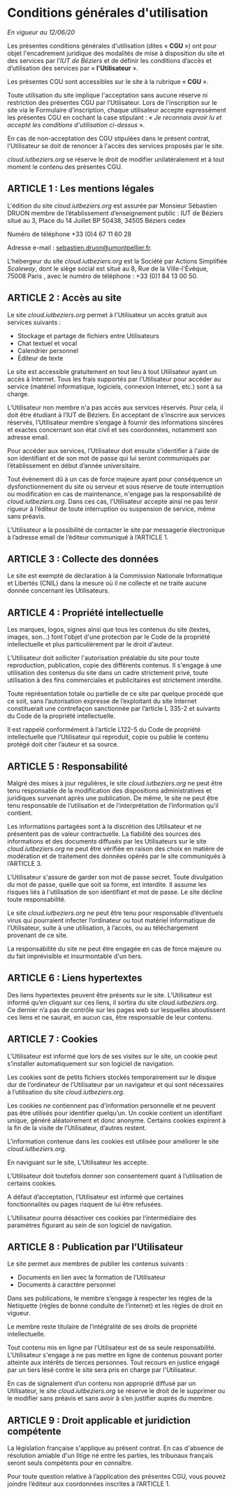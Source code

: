 # Conditions générales d'utilisation

*En vigueur au 12/06/20*



Les présentes conditions générales d'utilisation (dites « **CGU** ») ont pour objet l'encadrement juridique des modalités de mise à disposition du site et des services par l’*IUT de Béziers* et de définir les conditions d’accès et d’utilisation des services par « **l'Utilisateur** ».

Les présentes CGU sont accessibles sur le site à la rubrique « **CGU** ».

Toute utilisation du site implique l'acceptation sans aucune réserve ni restriction des présentes CGU par l’Utilisateur. Lors de l'inscription sur le site via le Formulaire d’inscription, chaque utilisateur accepte expressément les présentes CGU en cochant la case stipulant : « *Je reconnais avoir lu et accepté les conditions d'utilisation ci-dessus* ».

En cas de non-acceptation des CGU stipulées dans le présent contrat, l'Utilisateur se doit de renoncer à l'accès des services proposés par le site.

*cloud.iutbeziers.org* se réserve le droit de modifier unilatéralement et à tout moment le contenu des présentes CGU.

## ARTICLE 1 : Les mentions légales

L'édition du site *cloud.iutbeziers.org* est assurée par Monsieur Sébastien DRUON membre de l’établissement d’enseignement public : IUT de Béziers situé au 3, Place du 14 Juillet BP 50438, 34505 Béziers cedex

Numéro de téléphone +33 (0)4 67 11 60 28

Adresse e-mail : sebastien.druon@umontpellier.fr.

L'hébergeur du site *cloud.iutbeziers.org* est la Société par Actions Simplifiée *Scaleway*, dont le siège social est situé au 8, Rue de la Ville-l'Évêque, 75008 Paris , avec le numéro de téléphone : +33 (0)1 84 13 00 50.

## ARTICLE 2 : Accès au site

Le site *cloud.iutbeziers.org* permet à l'Utilisateur un accès gratuit aux services suivants :
- Stockage et partage de fichiers entre Utilisateurs
- Chat textuel et vocal
- Calendrier personnel
- Éditeur de texte

Le site est accessible gratuitement en tout lieu à tout Utilisateur ayant un accès à Internet. Tous les frais supportés par l'Utilisateur pour accéder au service (matériel informatique, logiciels, connexion Internet, etc.) sont à sa charge.

L’Utilisateur non membre n'a pas accès aux services réservés. Pour cela, il doit être étudiant à l’IUT de Béziers. En acceptant de s’inscrire aux services réservés, l’Utilisateur membre s’engage à fournir des informations sincères et exactes concernant son état civil et ses coordonnées, notamment son adresse email.

Pour accéder aux services, l’Utilisateur doit ensuite s'identifier à l'aide de son identifiant et de son mot de passe qui lui seront communiqués par l’établissement en début d’année universitaire.

Tout évènement dû à un cas de force majeure ayant pour conséquence un dysfonctionnement du site ou serveur et sous réserve de toute interruption ou modification en cas de maintenance, n'engage pas la responsabilité de *cloud.iutbeziers.org*. Dans ces cas, l’Utilisateur accepte ainsi ne pas tenir rigueur à l’éditeur de toute interruption ou suspension de service, même sans préavis.

L'Utilisateur a la possibilité de contacter le site par messagerie électronique à l’adresse email de l’éditeur communiqué à l’ARTICLE 1.

## ARTICLE 3 : Collecte des données

Le site est exempté de déclaration à la Commission Nationale Informatique et Libertés (CNIL) dans la mesure où il ne collecte et ne traite aucune donnée concernant les Utilisateurs.

## ARTICLE 4 : Propriété intellectuelle

Les marques, logos, signes ainsi que tous les contenus du site (textes, images, son…) font l'objet d'une protection par le Code de la propriété intellectuelle et plus particulièrement par le droit d'auteur.

L'Utilisateur doit solliciter l'autorisation préalable du site pour toute reproduction, publication, copie des différents contenus. Il s'engage à une utilisation des contenus du site dans un cadre strictement privé, toute utilisation à des fins commerciales et publicitaires est strictement interdite.

Toute représentation totale ou partielle de ce site par quelque procédé que ce soit, sans l’autorisation expresse de l’exploitant du site Internet constituerait une contrefaçon sanctionnée par l’article L 335-2 et suivants du Code de la propriété intellectuelle.

Il est rappelé conformément à l’article L122-5 du Code de propriété intellectuelle que l’Utilisateur qui reproduit, copie ou publie le contenu protégé doit citer l’auteur et sa source.

## ARTICLE 5 : Responsabilité

Malgré des mises à jour régulières, le site *cloud.iutbeziers.org* ne peut être tenu responsable de la modification des dispositions administratives et juridiques survenant après une publication. De même, le site ne peut être tenu responsable de l’utilisation et de l’interprétation de l’information qu’il contient.

Les informations partagées sont à la discrétion des Utilisateur et ne présentent pas de valeur contractuelle. La fiabilité des sources des informations et des documents diffusés par les Utilisateurs sur le site *cloud.iutbeziers.org* ne peut être vérifiée en raison des choix en matière de modération et de traitement des données opérés par le site communiqués à l’ARTICLE 3.

L'Utilisateur s'assure de garder son mot de passe secret. Toute divulgation du mot de passe, quelle que soit sa forme, est interdite. Il assume les risques liés à l'utilisation de son identifiant et mot de passe. Le site décline toute responsabilité.

Le site *cloud.iutbeziers.org* ne peut être tenu pour responsable d’éventuels virus qui pourraient infecter l’ordinateur ou tout matériel informatique de l’Utilisateur, suite à une utilisation, à l’accès, ou au téléchargement provenant de ce site.

La responsabilité du site ne peut être engagée en cas de force majeure ou du fait imprévisible et insurmontable d'un tiers.

## ARTICLE 6 : Liens hypertextes

Des liens hypertextes peuvent être présents sur le site. L’Utilisateur est informé qu’en cliquant sur ces liens, il sortira du site *cloud.iutbeziers.org*. Ce dernier n’a pas de contrôle sur les pages web sur lesquelles aboutissent ces liens et ne saurait, en aucun cas, être responsable de leur contenu.

## ARTICLE 7 : Cookies

L’Utilisateur est informé que lors de ses visites sur le site, un cookie peut s’installer automatiquement sur son logiciel de navigation.

Les cookies sont de petits fichiers stockés temporairement sur le disque dur de l’ordinateur de l’Utilisateur par un navigateur et qui sont nécessaires à l’utilisation du site *cloud.iutbeziers.org*. 

Les cookies ne contiennent pas d’information personnelle et ne peuvent pas être utilisés pour identifier quelqu’un. Un cookie contient un identifiant unique, généré aléatoirement et donc anonyme. Certains cookies expirent à la fin de la visite de l’Utilisateur, d’autres restent.

L’information contenue dans les cookies est utilisée pour améliorer le site *cloud.iutbeziers.org*.

En naviguant sur le site, L’Utilisateur les accepte.

L’Utilisateur doit toutefois donner son consentement quant à l’utilisation de certains cookies.

A défaut d’acceptation, l’Utilisateur est informé que certaines fonctionnalités ou pages risquent de lui être refusées.

L’Utilisateur pourra désactiver ces cookies par l’intermédiaire des paramètres figurant au sein de son logiciel de navigation.

## ARTICLE 8 : Publication par l’Utilisateur

Le site permet aux membres de publier les contenus suivants :
- Documents en lien avec la formation de l’Utilisateur
- Documents à caractère personnel

Dans ses publications, le membre s’engage à respecter les règles de la Netiquette (règles de bonne conduite de l’internet) et les règles de droit en vigueur.

Le membre reste titulaire de l’intégralité de ses droits de propriété intellectuelle.

Tout contenu mis en ligne par l'Utilisateur est de sa seule responsabilité. L'Utilisateur s'engage à ne pas mettre en ligne de contenus pouvant porter atteinte aux intérêts de tierces personnes. Tout recours en justice engagé par un tiers lésé contre le site sera pris en charge par l'Utilisateur.

En cas de signalement d’un contenu non approprié diffusé par un Utilisateur, le site *cloud.iutbeziers.org* se réserve le droit de le supprimer ou le modifier sans préavis et sans avoir à s’en justifier auprès du membre.

## ARTICLE 9 : Droit applicable et juridiction compétente

La législation française s'applique au présent contrat. En cas d'absence de résolution amiable d'un litige né entre les parties, les tribunaux français seront seuls compétents pour en connaître.

Pour toute question relative à l’application des présentes CGU, vous pouvez joindre l’éditeur aux coordonnées inscrites à l’ARTICLE 1.
